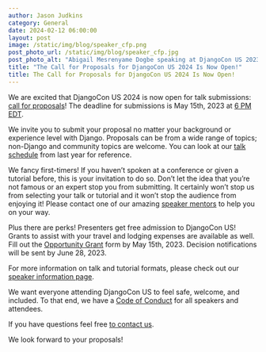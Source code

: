 ```yaml
---
author: Jason Judkins
category: General
date: 2024-02-12 06:00:00
layout: post
image: /static/img/blog/speaker_cfp.png
post_photo_url: /static/img/blog/speaker_cfp.jpg
post_photo_alt: "Abigail Mesrenyame Dogbe speaking at DjangoCon US 2023"
title: "The Call for Proposals for DjangoCon US 2024 Is Now Open!"
title: The Call for Proposals for DjangoCon US 2024 Is Now Open!
---
```

<!-- Todo: Need dates and where to submit proposals. Also need to update the link to the CFP. -->
We are excited that DjangoCon US 2024 is now open for talk submissions: [call for proposals](https://pretalx.com/djangocon-2023/cfp)! The deadline for submissions is May 15th, 2023 at [6 PM EDT](https://time.is/0600PM_15_May_2023_in_Durham,_United_States?DjangoCon_US_CFP_Closes).

We invite you to submit your proposal no matter your background or experience level with Django. Proposals can be from a wide range of topics; non-Django and community topics are welcome. You can look at our [talk schedule](https://2023.djangocon.us/talks/) from last year for reference.

We fancy first-timers! If you haven’t spoken at a conference or given a tutorial before, this is your invitation to do so. Don’t let the idea that you’re not famous or an expert stop you from submitting. It certainly won’t stop us from selecting your talk or tutorial and it won’t stop the audience from enjoying it! Please contact one of our amazing [speaker mentors](https://2023.djangocon.us/speaking/speaker-resources/) to help you on your way.
<!-- Todo: Add link to correct opportunity grant form. -->
Plus there are perks! Presenters get free admission to DjangoCon US! Grants to assist with your travel and lodging expenses are available as well. Fill out the [Opportunity Grant](https://docs.google.com/forms/d/1yc1HqqcJwi669vxTTs1daJbTeiNYwqM2h3gIgqbpWVE/viewform) form by May 15th, 2023. Decision notifications will be sent by June 28, 2023.

For more information on talk and tutorial formats, please check out our [speaker information page](https://2024.djangocon.us/speaking/).

We want everyone attending DjangoCon US to feel safe, welcome, and included. To that end, we have a [Code of Conduct](https://2024.djangocon.us/conduct/) for all speakers and attendees.

If you have questions feel free [to contact us](mailto:hello@djangocon.us).

We look forward to your proposals!
